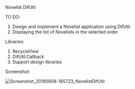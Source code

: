 Novelist DifUtil

TO DO:

  1. Design and implement a Novelist application using DifUtil
  2. Displaying the list of Novelists in the selected order

Libraries:

  1. RecycleView
  2. DifUtil.Callback
  3. Support design libraries

Screenshot:

![Screenshot_20190908-185723_NovelistDifUtil](https://user-images.githubusercontent.com/33603567/64490910-a4842200-d26a-11e9-9bda-1193c33dd024.jpg)
